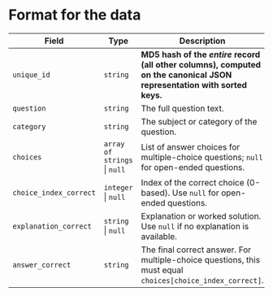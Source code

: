 # Format for the data

| Field                  | Type                         | Description                                                                                                                        |
| ---------------------- | ---------------------------- | ---------------------------------------------------------------------------------------------------------------------------------- |
| `unique_id`            | `string`                     | **MD5 hash of the *entire* record (all other columns), computed on the canonical JSON representation with sorted keys.**           |
| `question`             | `string`                     | The full question text.                                                                                                            |
| `category`             | `string`                     | The subject or category of the question.                                                                                           |
| `choices`              | `array of strings` \| `null` | List of answer choices for multiple-choice questions; `null` for open-ended questions.                                             |
| `choice_index_correct` | `integer` \| `null`          | Index of the correct choice (0-based). Use `null` for open-ended questions.                                                        |
| `explanation_correct`  | `string` \| `null`           | Explanation or worked solution. Use `null` if no explanation is available.                                                         |
| `answer_correct`       | `string`                     | The final correct answer. For multiple-choice questions, this must equal `choices[choice_index_correct]`.                           |
